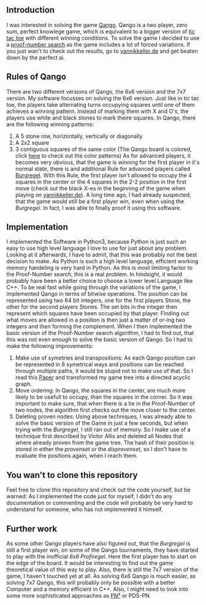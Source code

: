## Introduction
I was interested in solving the game [Qango](http://qango.de/index.html?page=spiel&language=englisch). Qango is a two player, zero sum, perfect knowlege game, which is equivalent to a bigger version of [tic tac toe](https://de.wikipedia.org/wiki/Tic-Tac-Toe) with different winning conditions. To solve the game I decided to use a [proof-number search](https://www.chessprogramming.org/Proof-Number_Search) as the game includes a lot of forced variations. If you just wan't to check out the results, go to [yannikkeller.de](yannikkeller.de/game_solver/page/playme.html) and get beaten down by the perfect ai.

## Rules of Qango
There are two different versions of Qango, the 6x6 version and the 7x7 version. My software focusses on solving the 6x6 version. Just like in tic tac toe, the players take alternating turns occupying squares until one of them achieves a winning pattern. Instead of marking them with X and O's, the players use white and black stones to mark theire squares. In Qango, there are the following winning patterns:
1. A 5 stone row, horizontally, vertically or diagonally
2. A 2x2 square
3. 3 contiguous squares of the same color (The Qango board is colored, click [here](yannikkeller.de/game_solver/page/playme.html) to check out the color patterns)
As for advanced players, it becomes very obvious, that the game is winning for the first player in it's normal state, there is and additional Rule for advanced players called [Burgregel](http://qango.de/index.html?page=fortgeschrittene&language=deutsch). With this Rule, the first player isn't allowed to occupy the 4 squares in the center or the 4 squares in the 2-2 position in the first move (check out the black X-es in the beginning of the game when playing on [yannikkeller.de](yannikkeller.de/game_solver/page/playme.html)).
A long time ago, I had already suspected, that the game would still be a first player win, even when using the *Burgregel*. In fact, I was able to finally proof it using this software.

## Implementation
I implemented the Software in Python3, because Python is just such an easy to use high level language I love to use for just about any problem. Looking at it afterwards, I have to admit, that this was probably not the best decision to make. As Python is such a high level language, efficient working memory handeling is very hard in Python. As this is most limiting factor to the Proof-Number search, this is a real problem. In hindsight, it would probably have been a better choice to choose a lower level Language like C++.
To be real fast while going through the variations of the game, I implemented Qango in terms of bitwise operations. The position can be represented using two 64 bit integers, one for the first players Stone, the other for the second players Stones. The set bits in the integer then represent which squares have been occupied by that player. Finding out what moves are allowed in a position is then just a matter of or-ing two integers and then forming the complement.
When I then implemented the basic version of the Proof-Number search algorithm, I had to find out, that this was not even enough to solve the basic version of Qango. So I had to make the following improvements:
1. Make use of symetries and transpositions: As each Qango position can be represented in 8 symetrical ways and positions can be reached through multiple paths, it would be stupid not to make use of that. So I read this [Paper](https://pdfs.semanticscholar.org/86f5/1429a19cfc76e9d42f28b93c62e978c816a0.pdf) and transformed my game tree into a directed acyclic graph.
2. Move ordering: In Qango, the squares in the center, are much more likely to be usefull to occupy, than the squares in the corner. So it was important to make sure, that when there is a tie in the Proof-Number of two nodes, the algorithm first checks out the move closer to the center.
3. Deleting proven nodes: Using above techniques, I was already able to solve the basic version of the Game in just a few seconds, but when trying with the *Burgregel*, I still ran out of memory. So I make use of a technique first described by Victor Allis and deleted all Nodes that where already proven from the game tree. The hash of their position is stored in either the *provenset* or the *disprovenset*, so I don't have to evaluate the positions again, when I reach them.

## You wan't to clone this repository
Feel free to clone this repository and check out the code yourself, but be warned: As I implemented the code just for myself, I didn't do any documentation or commenting and the code will probably be very hard to understand for someone, who has not implemented it himself.

## Further work
As some other Qango players have also figured out, that the *Burgregel* is still a first player win, on some of the Qango tournaments, they have started to play with the inofficial *6x6 Profiregel*. Here the first player has to start on the edge of the board. It would be interesting to find out the game theoretical value of this way to play.
Also, there is still the 7x7 version of the game, I haven't touched yet at all. As solving 6x6 Qango is much easier, as solving 7x7 Qango, this will probably only be possible with a better Computer and a memory efficient in C++. Also, I might need to look into some more sophisticated approaches as [PN²](https://www.researchgate.net/publication/292699512_The_PN2-search_algorithm) or PDS-PN.